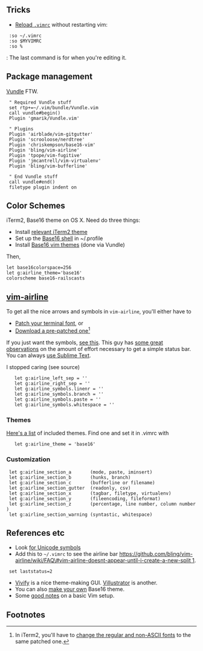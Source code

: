Tricks
------

-   [Reload `.vimrc`](http://superuser.com/a/132030) without restarting
    vim:

` :so ~/.vimrc`  
` :so $MYVIMRC`  
` :so %`

:   The last command is for when you're editing it.

Package management
------------------

[Vundle](https://github.com/gmarik/Vundle.vim) FTW.

` " Required Vundle stuff`  
` set rtp+=~/.vim/bundle/Vundle.vim`  
` call vundle#begin()`  
` Plugin 'gmarik/Vundle.vim'`  
` `  
` " Plugins`  
` Plugin 'airblade/vim-gitgutter'`  
` Plugin 'scrooloose/nerdtree'`  
` Plugin 'chriskempson/base16-vim'`  
` Plugin 'bling/vim-airline'`  
` Plugin 'tpope/vim-fugitive'`  
` Plugin 'jmcantrell/vim-virtualenv'`  
` Plugin 'bling/vim-bufferline'`  
` `  
` " End Vundle stuff`  
` call vundle#end()`  
` filetype plugin indent on`

Color Schemes
-------------

iTerm2, Base16 theme on OS X. Need do three things:

-   Install [relevant iTerm2
    theme](https://github.com/chriskempson/base16-iterm2)
-   Set up the [Base16
    shell](https://github.com/chriskempson/base16-shell) in \~/.profile
-   Install [Base16 vim
    themes](https://github.com/chriskempson/base16-vim) (done
    via Vundle)

Then,

`let base16colorspace=256`  
`let g:airline_theme='base16'`  
`colorscheme base16-railscasts`

[vim-airline](https://github.com/bling/vim-airline)
---------------------------------------------------

To get all the nice arrows and symbols in `vim-airline`, you'll either
have to

-   [Patch your terminal
    font](https://github.com/Lokaltog/powerline-fontpatcher), or
-   [Download a pre-patched
    one](https://github.com/Lokaltog/powerline-fonts)[^1]

If you just want the symbols, [see
this](https://github.com/Lokaltog/powerline/tree/develop/font). This guy
has [some great
observations](http://www.blaenkdenum.com/posts/a-simpler-vim-statusline/)
on the amount of effort necessary to get a simple status bar. You can
always [use Sublime
Text](http://blog.andrewray.me/just-use-sublime-text/).

I stopped caring (see source)

`   let g:airline_left_sep = ''`  
`   let g:airline_right_sep = ''`  
`   let g:airline_symbols.linenr = ''`  
`   let g:airline_symbols.branch = ''`  
`   let g:airline_symbols.paste = ''`  
`   let g:airline_symbols.whitespace = ''`

### Themes

[Here's a list](https://github.com/bling/vim-airline/wiki/Screenshots)
of included themes. Find one and set it in .vimrc with

`   let g:airline_theme = 'base16'`

### Customization

` let g:airline_section_a       (mode, paste, iminsert)`  
` let g:airline_section_b       (hunks, branch)`  
` let g:airline_section_c       (bufferline or filename)`  
` let g:airline_section_gutter  (readonly, csv)`  
` let g:airline_section_x       (tagbar, filetype, virtualenv)`  
` let g:airline_section_y       (fileencoding, fileformat)`  
` let g:airline_section_z       (percentage, line number, column number)`  
` let g:airline_section_warning (syntastic, whitespace)`

References etc
--------------

-   Look [for Unicode symbols](http://unicode-table.com/)
-   Add this to `~/.vimrc` to see the airline bar
    [https://github.com/bling/vim-airline/wiki/FAQ\#vim-airline-doesnt-appear-until-i-create-a-new-split
    1](https://github.com/bling/vim-airline/wiki/FAQ#vim-airline-doesnt-appear-until-i-create-a-new-split_1 "wikilink").

` set laststatus=2`

-   [Vivify](http://bytefluent.com/vivify/) is a nice theme-making GUI.
    [Villustrator](http://www.villustrator.com/) is another.
-   You can also [make your
    own](https://github.com/chriskempson/base16-builder) Base16 theme.
-   Some [good notes](http://blog.tjll.net/yet-another-vim-setup/) on a
    basic Vim setup.

Footnotes
---------

[^1]: In iTerm2, you'll have to [change the regular and non-ASCII
    fonts](https://github.com/bling/vim-airline/issues/142) to the same
    patched one.
